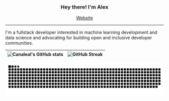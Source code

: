 
<h3 align="center">Hey there! I'm Alex</h3>
<p align="center">
  <a href="https://alexcanalesportfolio.netlify.app/">Website</a>
</p>

---
I'm a fullstack developer interested in machine learning development and data science and advocating for building open and inclusive developer communities. 





![Canaleal's GitHub stats](https://github-readme-stats.vercel.app/api?username=canaleal&count_private=true&theme=material-palenight)      |  ![GitHub Streak](https://github-readme-streak-stats.herokuapp.com/?user=canaleal&theme=material-palenight)
:-------------------------:|:-------------------------:


![snake gif](https://github.com/canaleal/canaleal/blob/output/github-contribution-grid-snake-dark.svg)
